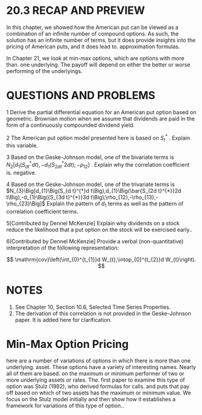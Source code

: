 # 20.3 RECAP AND PREVIEW

In this chapter, we showed how the American put can be viewed as a combination of an infinite number of compound options. As such, the solution has an infinite number of terms, but it does provide insights into the pricing of American puts, and it does lead to. approximation formulas.

In Chapter 21, we look at min-max options, which are options with more than. one underlying. The payoff will depend on either the better or worse performing of the underlyings.

# QUESTIONS AND PROBLEMS

1 Derive the partial differential equation for an American put option based on geometric. Brownian motion when we assume that dividends are paid in the form of a continuously compounded dividend yield.

2 The American put option model presented here is based on $S_{t}^{*}$ . Explain this variable.

3  Based on the Geske-Johnson model, one of the bivariate terms is $N_{2}\Big[d_{1}\Big(S_{d t}^{*}d t\Big),-d_{1}\Big(S_{2d t}^{*}2d t\Big);-\rho_{12}\Big]$ . Explain why the correlation coefficient is. negative.

4 Based on the Geske-Johnson model, one of the trivariate terms is $N_{3}\Big[d_{1}\Big(S_{d t}^{*}d t\Big),d_{1}\Big(\bar{S_{2d t}^{*}}2d t\Big),-d_{1}\Big({S_{3d t}^{*}}3d t\Big);\rho_{12},-\rho_{13},-\rho_{23}\Big]$ Explain the pattern of $d_{1}$ terms as well as the pattern of correlation coefficient terms.

5[Contributed by Dennel McKenzie] Explain why dividends on a stock reduce the likelihood that a put option on the stock will be exercised early..

6(Contributed by Dennel McKenzie] Provide a verbal (non-quantitative) interpretation of the following representation:

$$
\mathrm{cov}\left(\int_{0}^{t_{1}}d W_{t},\intop_{0}^{t_{2}}d W_{t}\right).
$$

# NOTES

1. See Chapter 10, Section 10.6, Selected Time Series Properties.
2. The derivation of this correlation is not provided in the Geske-Johnson paper. It is added here for clarification.

# Min-Max Option Pricing

here are a number of variations of options in which there is more than one underlying. asset. These options have a variety of interesting names. Nearly all of them are based.
on the maximum or minimum performer of two or more underlying assets or rates. The.
first paper to examine this type of option was Stulz (1982), who derived formulas for calls.
and puts that pay off based on which of two assets has the maximum or minimum value.
We focus on the Stulz model initially and then show how it establishes a framework for
variations of this type of option..
